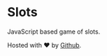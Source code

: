 # Slots
JavaScript based game of slots.

Hosted with ❤ by [Github](https://GarimaM.github.io/Slots).
